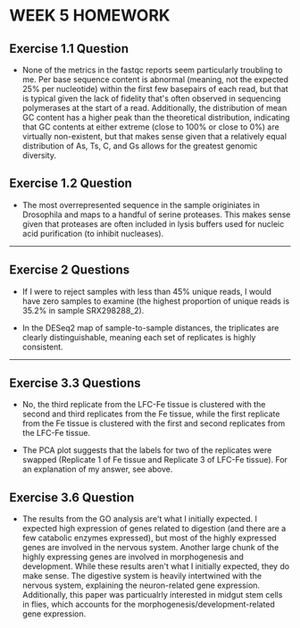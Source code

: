 # WEEK 5 HOMEWORK #


## Exercise 1.1 Question ##

- None of the metrics in the fastqc reports seem particularly troubling to me. Per base sequence content is abnormal (meaning, not the expected 25% per nucleotide) within the first few basepairs of each read, but that is typical given the lack of fidelity that's often observed in sequencing polymerases at the start of a read. Additionally, the distribution of mean GC content has a higher peak than the theoretical distribution, indicating that GC contents at either extreme (close to 100% or close to 0%) are virtually non-existent, but that makes sense given that a relatively equal distribution of As, Ts, C, and Gs allows for the greatest genomic diversity.


## Exercise 1.2 Question ##

- The most overrepresented sequence in the sample originiates in Drosophila and maps to a handful of serine proteases. This makes sense given that proteases are often included in lysis buffers used for nucleic acid purification (to inhibit nucleases).


***


## Exercise 2 Questions ##

- If I were to reject samples with less than 45% unique reads, I would have zero samples to examine (the highest proportion of unique reads is 35.2% in sample SRX298288_2).


- In the DESeq2 map of sample-to-sample distances, the triplicates are clearly distinguishable, meaning each set of replicates is highly consistent.


***



## Exercise 3.3 Questions ##

- No, the third replicate from the LFC-Fe tissue is clustered with the second and third replicates from the Fe tissue, while the first replicate from the Fe tissue is clustered with the first and second replicates from the LFC-Fe tissue.

- The PCA plot suggests that the labels for two of the replicates were swapped (Replicate 1 of Fe tissue and Replicate 3 of LFC-Fe tissue). For an explanation of my answer, see above.


## Exercise 3.6 Question ##

- The results from the GO analysis are't what I initially expected. I expected high expression of genes related to digestion (and there are a few catabolic enzymes expressed), but most of the highly expressed genes are involved in the nervous system. Another large chunk of the highly expressing genes are involved in morphogenesis and development. While these results aren't what I initially expected, they do make sense. The digestive system is heavily intertwined with the nervous system, explaining the neuron-related gene expression. Additionally, this paper was particualrly interested in midgut stem cells in flies, which accounts for the morphogenesis/development-related gene expression.




